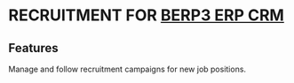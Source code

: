 # RECRUITMENT FOR [BERP3 ERP CRM](https://www.berp3.org)

## Features

Manage and follow recruitment campaigns for new job positions.
